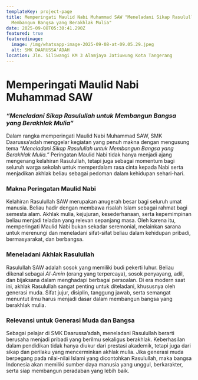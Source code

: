 ```yaml
---
templateKey: project-page
title: Memperingati Maulid Nabi Muhammad SAW "Meneladani Sikap Rasulullah Untuk
  Membangun Bangsa yang Berakhlak Mulia"
date: 2025-09-08T05:30:41.290Z
featured: true
featuredimage:
  image: /img/whatsapp-image-2025-09-08-at-09.05.29.jpeg
  alt: SMK DAARUSSA'ADAH
location: Jln. Siliwangi KM 3 Alamjaya Jatiuwung Kota Tangerang
---
```

<!--StartFragment-->

# Memperingati Maulid Nabi Muhammad SAW

### *“Meneladani Sikap Rasulullah untuk Membangun Bangsa yang Berakhlak Mulia”*

Dalam rangka memperingati Maulid Nabi Muhammad SAW, SMK Daarussa’adah menggelar kegiatan yang penuh makna dengan mengusung tema *“Meneladani Sikap Rasulullah untuk Membangun Bangsa yang Berakhlak Mulia.”* Peringatan Maulid Nabi tidak hanya menjadi ajang mengenang kelahiran Rasulullah, tetapi juga sebagai momentum bagi seluruh warga sekolah untuk memperdalam rasa cinta kepada Nabi serta menjadikan akhlak beliau sebagai pedoman dalam kehidupan sehari-hari.

### Makna Peringatan Maulid Nabi

Kelahiran Rasulullah SAW merupakan anugerah besar bagi seluruh umat manusia. Beliau hadir dengan membawa risalah Islam sebagai rahmat bagi semesta alam. Akhlak mulia, kejujuran, kesederhanaan, serta kepemimpinan beliau menjadi teladan yang relevan sepanjang masa. Oleh karena itu, memperingati Maulid Nabi bukan sekadar seremonial, melainkan sarana untuk merenungi dan meneladani sifat-sifat beliau dalam kehidupan pribadi, bermasyarakat, dan berbangsa.

### Meneladani Akhlak Rasulullah

Rasulullah SAW adalah sosok yang memiliki budi pekerti luhur. Beliau dikenal sebagai *Al-Amin* (orang yang terpercaya), sosok penyayang, adil, dan bijaksana dalam menghadapi berbagai persoalan. Di era modern saat ini, akhlak Rasulullah sangat penting untuk diteladani, khususnya oleh generasi muda. Sifat jujur, disiplin, tanggung jawab, serta semangat menuntut ilmu harus menjadi dasar dalam membangun bangsa yang berakhlak mulia.

### Relevansi untuk Generasi Muda dan Bangsa

Sebagai pelajar di SMK Daarussa’adah, meneladani Rasulullah berarti berusaha menjadi pribadi yang berilmu sekaligus berakhlak. Keberhasilan dalam pendidikan tidak hanya diukur dari prestasi akademik, tetapi juga dari sikap dan perilaku yang mencerminkan akhlak mulia. Jika generasi muda berpegang pada nilai-nilai Islami yang dicontohkan Rasulullah, maka bangsa Indonesia akan memiliki sumber daya manusia yang unggul, berkarakter, serta siap membangun peradaban yang lebih baik.

<!--EndFragment-->